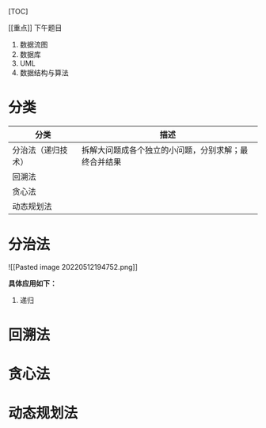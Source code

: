 [TOC]

[[重点]] 下午题目
1. 数据流图
2. 数据库
3. UML
4. 数据结构与算法

# 分类
| 分类       | 描述 |
| ---------- | ---- |
| 分治法（递归技术）     | 拆解大问题成各个独立的小问题，分别求解；最终合并结果     |
| 回溯法     |      |
| 贪心法     |      |
| 动态规划法 |      |

# 分治法
![[Pasted image 20220512194752.png]]

**具体应用如下：**
1. 递归

# 回溯法


# 贪心法


# 动态规划法